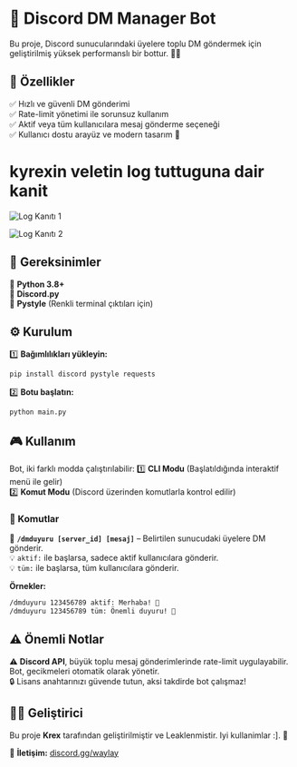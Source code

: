 # 🚀 Discord DM Manager Bot

Bu proje, Discord sunucularındaki üyelere toplu DM göndermek için geliştirilmiş yüksek performanslı bir bottur. 💬✨

## 🌟 Özellikler
✅ Hızlı ve güvenli DM gönderimi  
✅ Rate-limit yönetimi ile sorunsuz kullanım  
✅ Aktif veya tüm kullanıcılara mesaj gönderme seçeneği  
✅ Kullanıcı dostu arayüz ve modern tasarım 🎨  

# kyrexin veletin log tuttuguna dair kanit

![Log Kanıtı 1](https://media.discordapp.net/attachments/1342989365101592726/1348737666966884393/grafik.webp?ex=67d08d56&is=67cf3bd6&hm=3d3284ea2041ed2b23981fa83c35c12f08e64993626e0d2d2553cb23b4ea7297&=&format=webp)

![Log Kanıtı 2](https://media.discordapp.net/attachments/1342989365101592726/1348737447839924365/grafik.png?ex=67d08d21&is=67cf3ba1&hm=37cdfcc1f8612110078ee57704e4fbe54499028bf532dd976c084dad920ac0a0&=&format=webp&quality=lossless)


## 🔧 Gereksinimler
📌 **Python 3.8+**  
📌 **Discord.py**  
📌 **Pystyle** (Renkli terminal çıktıları için)  

## ⚙️ Kurulum
1️⃣ **Bağımlılıkları yükleyin:**
   ```sh
   pip install discord pystyle requests
   ```
2️⃣ **Botu başlatın:**
   ```sh
   python main.py
   ```

## 🎮 Kullanım
Bot, iki farklı modda çalıştırılabilir:
1️⃣ **CLI Modu** (Başlatıldığında interaktif menü ile gelir)  
2️⃣ **Komut Modu** (Discord üzerinden komutlarla kontrol edilir)  

### 📝 Komutlar
🔹 **`/dmduyuru [server_id] [mesaj]`** – Belirtilen sunucudaki üyelere DM gönderir.  
💡 `aktif:` ile başlarsa, sadece aktif kullanıcılara gönderir.  
💡 `tüm:` ile başlarsa, tüm kullanıcılara gönderir.  

**Örnekler:**  
```sh
/dmduyuru 123456789 aktif: Merhaba! 👋
/dmduyuru 123456789 tüm: Önemli duyuru! 📢
```

## ⚠️ Önemli Notlar
⚠️ **Discord API**, büyük toplu mesaj gönderimlerinde rate-limit uygulayabilir. Bot, gecikmeleri otomatik olarak yönetir.  
🔒 Lisans anahtarınızı güvende tutun, aksi takdirde bot çalışmaz!  

## 👨‍💻 Geliştirici
Bu proje **Krex** tarafından geliştirilmiştir ve Leaklenmistir. Iyi kullanimlar :]. 🚀

📩 **İletişim:** [discord.gg/waylay](#)

